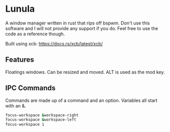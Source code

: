 # Lunula

A window manager written in rust that rips off bspwm.
Don't use this software and I will not provide any support if you do. Feel free to use the code as a reference though.

Built using xcb: https://docs.rs/xcb/latest/xcb/

## Features
Floatings windows. Can be resized and moved. ALT is used as the mod key.


## IPC Commands
Commands are made up of a command and an option.
Variables all start with an &.

```sh
focus-workspace &workspace-right
focus-workspace &workspace-left
focus-workspace 1
```